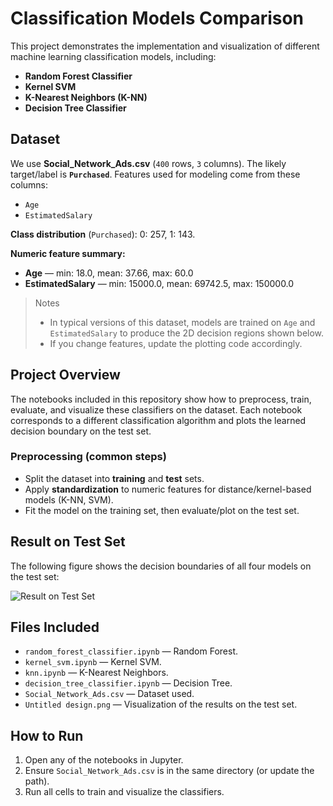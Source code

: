 
# Classification Models Comparison

This project demonstrates the implementation and visualization of different machine learning classification models, including:

- **Random Forest Classifier**
- **Kernel SVM**
- **K-Nearest Neighbors (K-NN)**
- **Decision Tree Classifier**

## Dataset

We use **Social_Network_Ads.csv** (`400` rows, `3` columns). The likely target/label is **`Purchased`**.
Features used for modeling come from these columns:
  - `Age`
  - `EstimatedSalary`


**Class distribution** (`Purchased`): 0: 257, 1: 143.

**Numeric feature summary:**  
- **Age** — min: 18.0, mean: 37.66, max: 60.0
- **EstimatedSalary** — min: 15000.0, mean: 69742.5, max: 150000.0

> Notes
> - In typical versions of this dataset, models are trained on `Age` and `EstimatedSalary` to produce the 2D decision regions shown below.
> - If you change features, update the plotting code accordingly.

## Project Overview

The notebooks included in this repository show how to preprocess, train, evaluate, and visualize these classifiers on the dataset.
Each notebook corresponds to a different classification algorithm and plots the learned decision boundary on the test set.

### Preprocessing (common steps)

- Split the dataset into **training** and **test** sets.
- Apply **standardization** to numeric features for distance/kernel-based models (K-NN, SVM).
- Fit the model on the training set, then evaluate/plot on the test set.

## Result on Test Set

The following figure shows the decision boundaries of all four models on the test set:

![Result on Test Set](Untitled%20design.png)

## Files Included

- `random_forest_classifier.ipynb` — Random Forest.
- `kernel_svm.ipynb` — Kernel SVM.
- `knn.ipynb` — K-Nearest Neighbors.
- `decision_tree_classifier.ipynb` — Decision Tree.
- `Social_Network_Ads.csv` — Dataset used.
- `Untitled design.png` — Visualization of the results on the test set.

## How to Run

1. Open any of the notebooks in Jupyter.
2. Ensure `Social_Network_Ads.csv` is in the same directory (or update the path).
3. Run all cells to train and visualize the classifiers.
